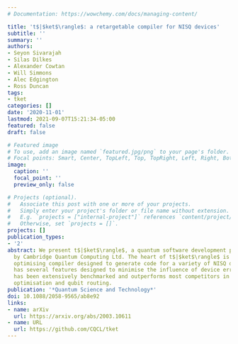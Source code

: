 ```yaml
---
# Documentation: https://wowchemy.com/docs/managing-content/

title: 't$|$ket$\rangle$: a retargetable compiler for NISQ devices'
subtitle: ''
summary: ''
authors:
- Seyon Sivarajah
- Silas Dilkes
- Alexander Cowtan
- Will Simmons
- Alec Edgington
- Ross Duncan
tags:
- tket
categories: []
date: '2020-11-01'
lastmod: 2021-09-07T15:21:34-05:00
featured: false
draft: false

# Featured image
# To use, add an image named `featured.jpg/png` to your page's folder.
# Focal points: Smart, Center, TopLeft, Top, TopRight, Left, Right, BottomLeft, Bottom, BottomRight.
image:
  caption: ''
  focal_point: ''
  preview_only: false

# Projects (optional).
#   Associate this post with one or more of your projects.
#   Simply enter your project's folder or file name without extension.
#   E.g. `projects = ["internal-project"]` references `content/project/deep-learning/index.md`.
#   Otherwise, set `projects = []`.
projects: []
publication_types:
- '2'
abstract: We present t$|$ket$\rangle$, a quantum software development platform produced
  by Cambridge Quantum Computing Ltd. The heart of t$|$ket$\rangle$ is a language-agnostic
  optimising compiler designed to generate code for a variety of NISQ devices, which
  has several features designed to minimise the influence of device error. The compiler
  has been extensively benchmarked and outperforms most competitors in terms of circuit
  optimisation and qubit routing.
publication: '*Quantum Science and Technology*'
doi: 10.1088/2058-9565/ab8e92
links:
- name: arXiv
  url: https://arxiv.org/abs/2003.10611
- name: URL
  url: https://github.com/CQCL/tket
---
```

